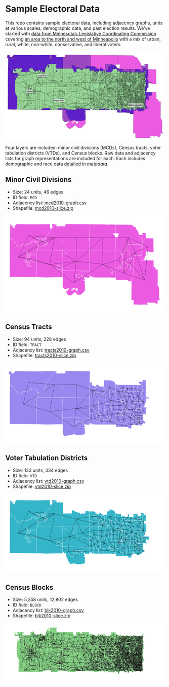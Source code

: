 Sample Electoral Data
===

This repo contains sample electoral data, including adjacency graphs, units
at various scales, demographic data, and past election results. We’ve started
with [data from Minnesota’s Legislative Coordinating Commission](http://www.gis.leg.mn/html/download.html)
covering [an area to the north and west of Minneapolis](MN-sample-area.geojson)
with a mix of urban, rural, white, non-white, conservative, and liberal voters.

![Minnesota Sample Area](MN-sample-data.png)

Four layers are included: minor civil divisions (MCDs), Census tracts, voter
tabulation districts (VTDs), and Census blocks. Raw data and adjacency lists
for graph representations are included for each. Each includes demographic and
race data [detailed in _metadata_](http://www.gis.leg.mn/metadata/redist2010.htm).

Minor Civil Divisions
---

- Size: 24 units, 46 edges
- ID field: `MCD`
- Adjacency list: [mcd2010-graph.csv](mcd2010-graph.csv)
- Shapefile: [mcd2010-slice.zip](mcd2010-slice.zip)

![Minnesota MCDs Graph](mcd2010-graph.png)

Census Tracts
---

- Size: 94 units, 228 edges
- ID field: `TRACT`
- Adjacency list: [tracts2010-graph.csv](tracts2010-graph.csv)
- Shapefile: [tracts2010-slice.zip](tracts2010-slice.zip)

![Minnesota Tracts Graph](tracts2010-graph.png)

Voter Tabulation Districts
---

- Size: 133 units, 334 edges
- ID field: `VTD`
- Adjacency list: [vtd2010-graph.csv](vtd2010-graph.csv)
- Shapefile: [vtd2010-slice.zip](vtd2010-slice.zip)

![Minnesota VTD Graph](vtd2010-graph.png)

Census Blocks
---

- Size: 5,358 units, 12,802 edges
- ID field: `BLOCK`
- Adjacency list: [blk2010-graph.csv](blk2010-graph.csv)
- Shapefile: [blk2010-slice.zip](blk2010-slice.zip)

![Minnesota Blocks Graph](blk2010-graph.png)
